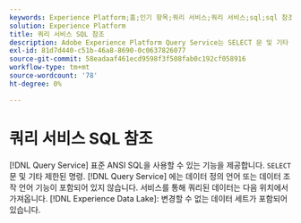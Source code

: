 ```yaml
---
keywords: Experience Platform;홈;인기 항목;쿼리 서비스;쿼리 서비스;sql;sql 참조;
solution: Experience Platform
title: 쿼리 서비스 SQL 참조
description: Adobe Experience Platform Query Service는 SELECT 문 및 기타 제한된 명령에 표준 ANSI SQL을 사용하는 기능을 제공합니다.
exl-id: 81d7d440-c51b-46a8-8690-0c0637826077
source-git-commit: 58eadaaf461ecd9598f3f508fab0c192cf058916
workflow-type: tm+mt
source-wordcount: '78'
ht-degree: 0%

---
```


# 쿼리 서비스 SQL 참조

[!DNL Query Service] 표준 ANSI SQL을 사용할 수 있는 기능을 제공합니다. `SELECT` 문 및 기타 제한된 명령. [!DNL Query Service] 에는 데이터 정의 언어 또는 데이터 조작 언어 기능이 포함되어 있지 않습니다. 서비스를 통해 쿼리된 데이터는 다음 위치에서 가져옵니다. [!DNL Experience Data Lake]: 변경할 수 없는 데이터 세트가 포함되어 있습니다.
